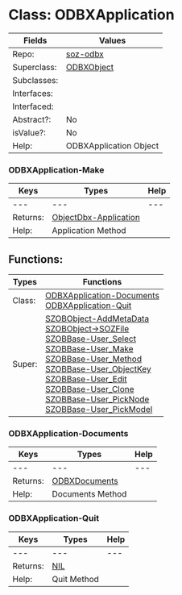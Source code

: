 
# Class:	ODBXApplication

| Fields | Values |
| --------- | --------- |
| Repo: | [soz-odbx](/repos/soz-odbx.html) |
| Superclass: | [ODBXObject](ODBXObject.html) |
| Subclasses: |  |
| Interfaces: |  |
| Interfaced: |  |
| Abstract?: | No |
| isValue?: | No |
| Help: | ODBXApplication Object |

### ODBXApplication-Make

| Keys | Types | Help |
| --------- | --------- | --------- |
| --- | --- | --- |
| Returns: | [ObjectDbx-Application](ObjectDbx-Application.html) |
| Help: | Application Method |


## Functions:

| Types | Functions |
| --------- | --------- |
| Class: | [ODBXApplication-Documents](#ODBXApplication-Documents) <br> [ODBXApplication-Quit](#ODBXApplication-Quit) |
| Super: | [SZOBObject-AddMetaData](SZOBObject.html) <br> [SZOBObject->SOZFile](SZOBObject.html) <br> [SZOBBase-User_Select](SZOBBase.html) <br> [SZOBBase-User_Make](SZOBBase.html) <br> [SZOBBase-User_Method](SZOBBase.html) <br> [SZOBBase-User_ObjectKey](SZOBBase.html) <br> [SZOBBase-User_Edit](SZOBBase.html) <br> [SZOBBase-User_Clone](SZOBBase.html) <br> [SZOBBase-User_PickNode](SZOBBase.html) <br> [SZOBBase-User_PickModel](SZOBBase.html) |


### ODBXApplication-Documents

| Keys | Types | Help |
| --------- | --------- | --------- |
| --- | --- | --- |
| Returns: | [ODBXDocuments](ODBXDocuments.html) |
| Help: | Documents Method |

### ODBXApplication-Quit

| Keys | Types | Help |
| --------- | --------- | --------- |
| --- | --- | --- |
| Returns: | [NIL](NIL.html) |
| Help: | Quit Method |

